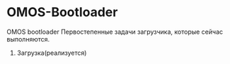 # OMOS-Bootloader
OMOS bootloader
Первостепенные задачи загрузчика, которые сейчас выполняются.
1)	Загрузка(реализуется)
